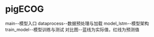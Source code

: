 # pigECOG
main--模型入口
dataprocess--数据预处理与加载
model_lstm--模型架构
train_model--模型训练与测试
对比图--蓝线为实际值，红线为预测值

